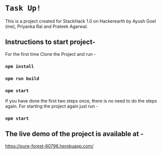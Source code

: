 # `Task Up!` 
This is a project created for StackHack 1.0 on Hackerearth by Ayush Goel (me), Priyanka Rai and Prateek Agarwal.

## Instructions to start project- 

For the first time
Clone the Project and run - 

### `npm install`

### `npm run build`

### `npm start`

If you have done the first two steps once, there is no need to do the steps again.
For starting the project again just run -

### `npm start`



## The live demo of the project is available at - 

https://pure-forest-60796.herokuapp.com/


